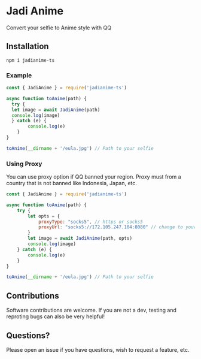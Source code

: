 # Jadi Anime

Convert your selfie to Anime style with QQ

## Installation

```
npm i jadianime-ts
```

### Example

```js
const { JadiAnime } = require('jadianime-ts')

async function toAnime(path) {
  try {
  let image = await JadiAnime(path)
  console.log(image)
  } catch (e) {
        console.log(e)
    }
}

toAnime(__dirname + '/eula.jpg') // Path to your selfie
```

### Using Proxy
You can use proxy option if QQ banned your region. Proxy must from a country that is not banned like Indonesia, Japan, etc.
```js
const { JadiAnime } = require('jadianime-ts')

async function toAnime(path) {
    try {
        let opts = {
            proxyType: "socks5", // https or socks5
            proxyUrl: "socks5://172.105.247.104:8080" // change to your proxy url
        }
        let image = await JadiAnime(path, opts)
        console.log(image)
    } catch (e) {
        console.log(e)
    }
}

toAnime(__dirname + '/eula.jpg') // Path to your selfie
```

## Contributions

Software contributions are welcome. If you are not a dev, testing and reproting bugs can also be very helpful!

## Questions?

Please open an issue if you have questions, wish to request a feature, etc.